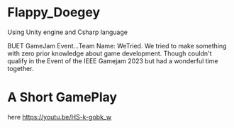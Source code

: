 # Flappy_Doegey

Using Unity engine and Csharp language

BUET GameJam Event...Team Name: WeTried. We
tried to make something with zero prior knowledge about game development. Though couldn't qualify in the Event of the IEEE Gamejam 2023 but had a wonderful time together.


# A Short GamePlay 
here https://youtu.be/HS-k-gobk_w
